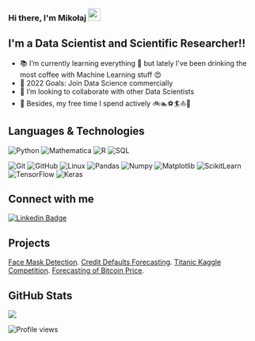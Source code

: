 ### Hi there, I'm Mikołaj <img src="https://media.giphy.com/media/hvRJCLFzcasrR4ia7z/giphy.gif" width="25px"></a>

## I'm a Data Scientist and Scientific Researcher!!
- :books: I’m currently learning everything 🤣 but lately I've been drinking the most coffee with Machine Learning stuff :heart_eyes:
- 🥅 2022 Goals: Join Data Science commercially
- 👯 I’m looking to collaborate with other Data Scientists
- 🌱 Besides, my free time I spend actively :bike::swimmer::soccer::surfer::sailboat::ski:



## Languages & Technologies
![Python](https://img.shields.io/badge/-Python-000?&logo=Python)
![Mathematica](https://tinyurl.com/2x5yjube)
![R](https://img.shields.io/badge/-R-000?&logo=R)
![SQL](https://img.shields.io/badge/-SQL-000?&logo=MySQL)


  ![Git](https://img.shields.io/badge/-Git-black?style=flat-square&logo=git)
  ![GitHub](https://img.shields.io/badge/-GitHub-181717?style=flat-square&logo=github)
  ![Linux](https://img.shields.io/badge/-Linux-000?&logo=Linux)
  ![Pandas](https://img.shields.io/badge/-Pandas-000?&logo=Pandas)
  ![Numpy](https://img.shields.io/badge/-Numpy-000?&logo=Numpy)
  ![Matplotlib](https://img.shields.io/badge/-Selenium-000?&logo=Selenium)
  ![ScikitLearn](https://img.shields.io/badge/-ScikitLearn-000?&logo=ScikitLearn)
  ![TensorFlow](https://img.shields.io/badge/-TensorFlow-000?&logo=TensorFlow)
  ![Keras](https://img.shields.io/badge/-Keras-000?&logo=Keras)

## Connect with me

[![Linkedin Badge](https://img.shields.io/badge/-LinkedIn-0e76a8?style=flat-square&logo=Linkedin&logoColor=white)](https://www.linkedin.com/in/miko%C5%82aj-miecznikowski/)

## Projects
[Face Mask Detection](https://github.com/Mieczmik/face-mask-detection). 
[Credit Defaults Forecasting](https://github.com/Mieczmik/credit-defaults-forecasting). 
[Titanic Kaggle Competition](https://github.com/Mieczmik/titanic-kaggle-competition). 
[Forecasting of Bitcoin Price](https://github.com/Mieczmik/forecasting-bitcoin-price). 


## GitHub Stats

<img src="https://github-readme-stats.vercel.app/api/top-langs/?username=Mieczmik&layout=compact&count_private=true" />

![Profile views](https://gpvc.arturio.dev/Mieczmik)

